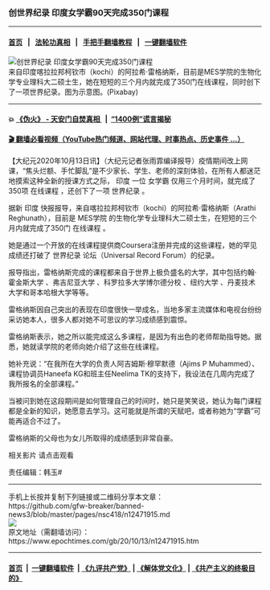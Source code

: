 ### 创世界纪录 印度女学霸90天完成350门课程
------------------------

#### [首页](https://github.com/gfw-breaker/banned-news3/blob/master/README.md) &nbsp;&nbsp;|&nbsp;&nbsp; [法轮功真相](https://github.com/begood0513/basic/blob/master/README.md)  &nbsp;&nbsp;|&nbsp;&nbsp; [手把手翻墙教程](https://github.com/gfw-breaker/guides/wiki)  &nbsp;&nbsp;|&nbsp;&nbsp; [一键翻墙软件](https://github.com/gfw-breaker/nogfw/blob/master/README.md)  



<div><img alt="创世界纪录 印度女学霸90天完成350门课程" class="attachment-djy_600_400 size-djy_600_400 wp-post-image" src="https://i.epochtimes.com/assets/uploads/2020/10/book-168824_960_720-600x400.jpg"/>
<div class="caption">
 来自印度喀拉拉邦柯钦市（kochi）的阿拉希‧雷格纳斯，目前是MES学院的生物化学专业理科大二硕士生，她在短短的三个月内就完成了350门在线课程，同时创下了一项世界纪录。图为示意图。(Pixabay)
</div></div><hr/>

#### 💥 [《伪火》 - 天安门自焚真相 ](http://158.247.195.190:10000/videos/blog/weihuo.html)&nbsp; |&nbsp; [“1400例”谎言揭秘  ](http://158.247.195.190:10000/videos/blog/jiexi1400.html)

#### [ 🎬  翻墙必看视频（YouTube热门频道、网站代理、时事热点、历史事件 ...）](https://github.com/gfw-breaker/links/blob/master/banned.md)

<div><p>
 【大纪元2020年10月13日讯】（大纪元记者张雨霏编译报导）疫情期间改上网课，“焦头烂额、手忙脚乱”是不少家长、学生、老师的深刻体验，在所有人都迷茫地摸索这种全新的授课方式之际，
 <ok href="https://www.epochtimes.com/gb/tag/%E5%8D%B0%E5%BA%A6.html">
  印度
 </ok>
 一位
 <ok href="https://www.epochtimes.com/gb/tag/%E5%A5%B3%E5%AD%A6%E9%9C%B8.html">
  女学霸
 </ok>
 仅用三个月时间，就完成了350项
 <ok href="https://www.epochtimes.com/gb/tag/%E5%9C%A8%E7%BA%BF%E8%AF%BE%E7%A8%8B.html">
  在线课程
 </ok>
 ，还创下了一项
 <ok href="https://www.epochtimes.com/gb/tag/%E4%B8%96%E7%95%8C%E7%BA%AA%E5%BD%95.html">
  世界纪录
 </ok>
 。
</p>
<p>
 据新
 <ok href="https://www.epochtimes.com/gb/tag/%E5%8D%B0%E5%BA%A6.html">
  印度
 </ok>
 快报报导，来自喀拉拉邦柯钦市（kochi）的阿拉希‧雷格纳斯（Arathi Reghunath），目前是
 <ok href="https://www.epochtimes.com/gb/tag/mes%E5%AD%A6%E9%99%A2.html">
  MES学院
 </ok>
 的生物化学专业理科大二硕士生，在短短的三个月内就完成了350门
 <ok href="https://www.epochtimes.com/gb/tag/%E5%9C%A8%E7%BA%BF%E8%AF%BE%E7%A8%8B.html">
  在线课程
 </ok>
 。
</p>
<p>
 她是通过一个开放的在线课程提供商Coursera注册并完成的这些课程，她的罕见成绩还打破了
 <ok href="https://www.epochtimes.com/gb/tag/%E4%B8%96%E7%95%8C%E7%BA%AA%E5%BD%95.html">
  世界纪录
 </ok>
 论坛（Universal Record Forum）的纪录。
</p>
<p>
 报导指出，雷格纳斯完成的课程都来自于世界上极负盛名的大学，其中包括约翰‧霍金斯大学 、弗吉尼亚大学 、科罗拉多大学博尔德分校 、纽约大学 、丹麦技术大学和哥本哈根大学等等。
</p>
<p>
 雷格纳斯因自己突出的表现在印度很快一举成名，当地多家主流媒体和电视台纷纷采访她本人，很多人都对她不可思议的学习成绩感到震惊。
</p>
<p>
 雷格纳斯表示，她之所以能完成这么多课程，是因为有出色的老师帮助指导她。据悉，她就读学院的老师向她介绍了这些在线课程。
</p>
<p>
 她补充说：“在我所在大学的负责人阿吉姆斯‧穆罕默德（Ajims P Muhammed）、课程协调员Haneefa KG和班主任Neelima TK的支持下，我设法在几周内完成了我所报名的全部课程。”
</p>
<p>
 当被问到她在这段期间是如何管理自己的时间时，她只是笑笑说，她认为每门课程都是全新的知识，她愿意去学习。这可能就是所谓的天赋吧，或者称她为“学霸”可能再适合不过了。
</p>
<p>
 雷格纳斯的父母也为女儿所取得的成绩感到非常自豪。
</p>
<p>
 相关影片
 <ok href="https://www.youtube.com/watch?v=jziF88QDcEs&amp;ab_channel=IndiaAheadNews">
  请点击观看
 </ok>
</p>
<p>
 责任编辑：韩玉#
</p>
</div>
<hr/>
手机上长按并复制下列链接或二维码分享本文章：<br/>
https://github.com/gfw-breaker/banned-news3/blob/master/pages/nsc418/n12471915.md <br/>
<a href='https://github.com/gfw-breaker/banned-news3/blob/master/pages/nsc418/n12471915.md'><img src='https://github.com/gfw-breaker/banned-news3/blob/master/pages/nsc418/n12471915.md.png'/></a> <br/>
原文地址（需翻墙访问）：https://www.epochtimes.com/gb/20/10/13/n12471915.htm


------------------------
#### [首页](https://github.com/gfw-breaker/banned-news3/blob/master/README.md) &nbsp;|&nbsp; [一键翻墙软件](https://github.com/gfw-breaker/nogfw/blob/master/README.md) &nbsp;| [《九评共产党》](https://github.com/gfw-breaker/9ping.md/blob/master/README.md#九评之一评共产党是什么) | [《解体党文化》](https://github.com/gfw-breaker/jtdwh.md/blob/master/README.md) | [《共产主义的终极目的》](https://github.com/gfw-breaker/gczydzjmd.md/blob/master/README.md)


<img src='http://gfw-breaker.win/banned-news3/pages/nsc418/n12471915.md' width='0px' height='0px'/>